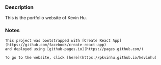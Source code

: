 ### Description
This is the portfolio website of Kevin Hu.

### Notes
    This project was bootstrapped with [Create React App](https://github.com/facebook/create-react-app)
    and deployed using [github-pages.io](https://pages.github.com/)

    To go to the website, click [here](https://pkvinhu.github.io/kevinhu)

